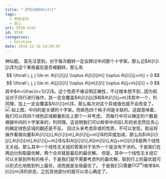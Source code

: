 ```yaml
---
title: " DTOJ4059s\t\t"
tags:
  - 奇技淫巧
  - 贪心
url: 5550.html
id: 5550
categories:
  - Solution
date: 2018-12-16 14:59:07
---
```


神仙题。 首先注意到，对于每次翻转一定会跨过中间那个十字架。那么记$A\[i\]\[j\]$为这个某格最后是否被翻转。那么有 $$ \\forall i, j, j \\le m: A\[i\]\[j\] \\oplus A\[i\]\[m\] \\oplus A\[i\]\[j+m\] = 0 $$ $$ \\forall i, j, j \\le m: A\[j\]\[i\] \\oplus A\[m\]\[i\] \\oplus A\[j+m\]\[i\] = 0 $$ 其中$m=\\frac{n+1}{2}$。这个性质不难证明正确性，不过根本想不到...因为假设对于同行进行操作，其一定会覆盖$A\[i\]\[j\]$和$A\[i\]\[j+m\]$其中一个，列同理，加上一定会覆盖$A\[i\]\[m\]$，那么每次对这个异或值也就不会改变了。 ![](http://www.dtenomde.com/wp-content/uploads/2018/12/186425FD-371E-4295-AE5E-2D685479ADA6.jpg) 如上图，中间的是关键的十字架。而紫色四个格子间是关联的。这就意味着，我们可以将四个绿色区域都叠到左上那个一并考虑。 而每行中可以确定的个数是根据中间的十字架来的，列同理。这说明我们可以枚举中间反L形的状态然后贪心的确定绿色区域的翻还是不反。 回过头来考虑异或的性质，不可以发现，假设将操作看做向量$(A\[i\]\[j\],A\[i\]\[m\],A\[i\]\[j+m\])$的异或加减，那么向$(A\[i\]\[j\],A\[i\]\[m\],A\[i\]\[j+m\])$与$(A\[j\]\[i\],A\[m\]\[i\],A\[j+m\]\[i\])$是两个线性无关组。那么其中一个线性无关组的答案对于另外一个是没有干涉的。于是我们在两边分别取最优解，两个合并就是最后的最优解。 但是，其中一个线性无关组它可以关联到所有的格子，于是我们就不需要考虑列的最优解，取到行上的最优就可以形式化地取到列上最优，进而就是全局最优了。 于是我们只需要$O(2^m)$枚举$A\[i\]\[m\]$的状态，之后其他部分的就可以贪心确定了。